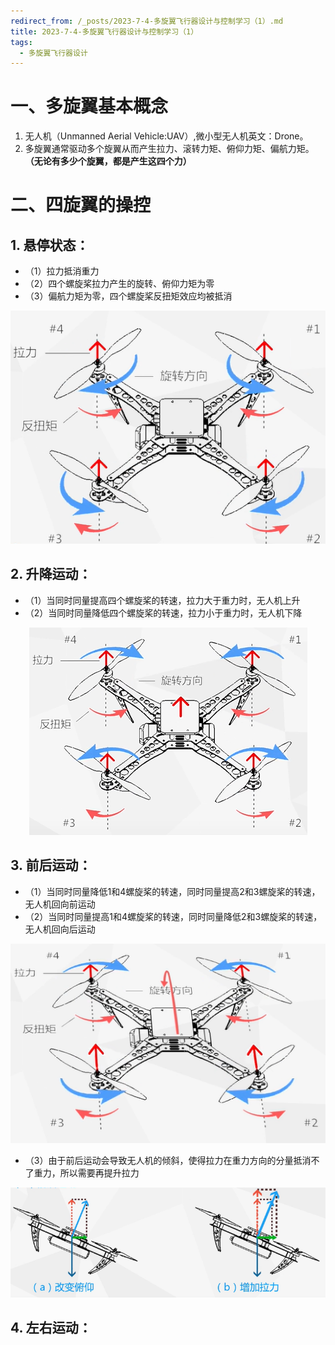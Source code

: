 ```yaml
---
redirect_from: /_posts/2023-7-4-多旋翼飞行器设计与控制学习（1）.md
title: 2023-7-4-多旋翼飞行器设计与控制学习（1）
tags: 
  - 多旋翼飞行器设计
---
```


# 一、多旋翼基本概念  
1. 无人机（Unmanned Aerial Vehicle:UAV）,微小型无人机英文：Drone。
2. 多旋翼通常驱动多个旋翼从而产生拉力、滚转力矩、俯仰力矩、偏航力矩。**（无论有多少个旋翼，都是产生这四个力）**

# 二、四旋翼的操控
## 1. 悬停状态：  
- （1）拉力抵消重力  
- （2）四个螺旋桨拉力产生的旋转、俯仰力矩为零
- （3）偏航力矩为零，四个螺旋桨反扭矩效应均被抵消
<div align=center><img src="https://github.com/muzilyd/blog-image/blob/f131e59e2fcf577a96d5b930ee5544d57b7b1034/uav_design/learning(1)/hover.png"></div>  

## 2. 升降运动：
- （1）当同时同量提高四个螺旋桨的转速，拉力大于重力时，无人机上升
- （2）当同时同量降低四个螺旋桨的转速，拉力小于重力时，无人机下降
<div align=center><img src="https://github.com/muzilyd/blog-image/blob/9466c2143a7d3bac0a64c5a342d27a3c466b2313/uav_design/learning(1)/up_down.png"></div>  

## 3. 前后运动：
- （1）当同时同量降低1和4螺旋桨的转速，同时同量提高2和3螺旋桨的转速，无人机回向前运动
- （2）当同时同量提高1和4螺旋桨的转速，同时同量降低2和3螺旋桨的转速，无人机回向后运动
<div align=center><img src="https://github.com/muzilyd/blog-image/blob/313918e3a37cd074f6ba0a3862ec070633cef82e/uav_design/learning(1)/front_behind.png"></div>  

- （3）由于前后运动会导致无人机的倾斜，使得拉力在重力方向的分量抵消不了重力，所以需要再提升拉力
<div align=center><img src="https://github.com/muzilyd/blog-image/blob/11c4d8b30a063ba478b02a8bbedffe9f4d5aa32e/uav_design/learning(1)/front_behind_add.png"></div>  

## 4. 左右运动：
